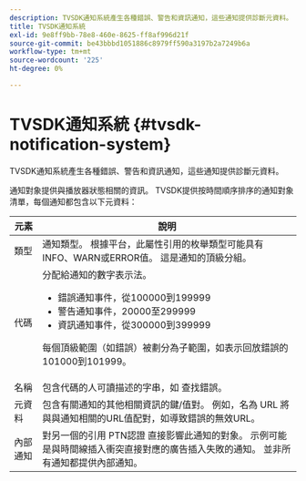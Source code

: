 ```yaml
---
description: TVSDK通知系統產生各種錯誤、警告和資訊通知，這些通知提供診斷元資料。
title: TVSDK通知系統
exl-id: 9e8ff9bb-78e8-460e-8625-ff8af996d21f
source-git-commit: be43bbbd1051886c8979ff590a3197b2a7249b6a
workflow-type: tm+mt
source-wordcount: '225'
ht-degree: 0%

---
```


# TVSDK通知系統 {#tvsdk-notification-system}

TVSDK通知系統產生各種錯誤、警告和資訊通知，這些通知提供診斷元資料。

通知對象提供與播放器狀態相關的資訊。 TVSDK提供按時間順序排序的通知對象清單，每個通知都包含以下元資料：

<table frame="all" colsep="1" rowsep="1" id="table_DBA8CACF02DB4AF2B053E560850B49CE"> 
 <thead> 
  <tr rowsep="1"> 
   <th colname="1" class="entry"> 元素 </th> 
   <th colname="2" class="entry"> 說明 </th> 
  </tr> 
 </thead>
 <tbody> 
  <tr rowsep="1"> 
   <td colname="1"><span class="codeph"> 類型</span> </td> 
   <td colname="2"> 通知類型。 根據平台，此屬性引用的枚舉類型可能具有INFO、WARN或ERROR值。 這是通知的頂級分組。 </td> 
  </tr> 
  <tr rowsep="1"> 
   <td colname="1"><span class="codeph"> 代碼</span> </td> 
   <td colname="2">分配給通知的數字表示法。 
    <ul id="ul_31AB497C6FFA452496DD09B0D78687B9"> 
     <li id="li_53E75022C50246E0982E315D04EFD8B3">錯誤通知事件，從100000到199999 </li> 
     <li id="li_11AE91D1325E4F718228E662C9C55F9A">警告通知事件，20000至299999 </li> 
     <li id="li_6D3EA03845294DC2BAD1ACF507639E51">資訊通知事件，從300000到399999 </li> 
    </ul> <p>每個頂級範圍（如錯誤）被劃分為子範圍，如表示回放錯誤的101000到101999。 </p> </td> 
  </tr> 
  <tr rowsep="1"> 
   <td colname="1"><span class="codeph"> 名稱</span> </td> 
   <td colname="2">包含代碼的人可讀描述的字串，如 <span class="codeph"> 查找錯誤</span>。 </td> 
  </tr> 
  <tr rowsep="1"> 
   <td colname="1"><span class="codeph"> 元資料</span> </td> 
   <td colname="2">包含有關通知的其他相關資訊的鍵/值對。 例如，名為 <span class="codeph"> URL</span> 將與與通知相關的URL值配對，如導致錯誤的無效URL。 </td> 
  </tr> 
  <tr rowsep="0"> 
   <td colname="1"><span class="codeph"> 內部通知</span> </td> 
   <td colname="2">對另一個的引用 <span class="codeph"> PTN認證</span> 直接影響此通知的對象。 示例可能是與時間線插入衝突直接對應的廣告插入失敗的通知。 並非所有通知都提供內部通知。 </td> 
  </tr> 
 </tbody> 
</table>
